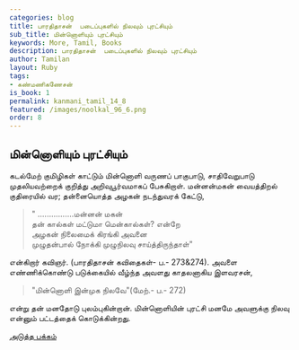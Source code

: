 ```yaml
---
categories: blog
title: பாரதிதாசன்  படைப்புகளில் நிலவும் புரட்சியும்  
sub_title: மின்னொளியும் புரட்சியும்
keywords: More, Tamil, Books
description: பாரதிதாசன்  படைப்புகளில் நிலவும் புரட்சியும்  
author: Tamilan
layout: Ruby
tags:
- கண்மணிகணேசன்
is_book: 1
permalink: kanmani_tamil_14_8
featured: /images/noolkal_96_6.png
order: 8
---
```



## மின்னொளியும் புரட்சியும்

கடல்மேற் குமிழிகள் காட்டும் மின்னொளி வருணப் பாகுபாடு, சாதிவேறுபாடு முதலியவற்றைக் குறித்து அறிவுபூர்வமாகப் பேசுகிறாள். மன்னன்மகன் வையத்திறல் குதிரையில் வர; தன்னையொத்த அழகன் நடந்துவரக் கேட்டு,

> " ................மன்னன் மகன்  
>  தன் கால்கள் மட்டுமா மென்கால்கள்? என்றே  
>  அழகன் நிலைமைக் கிரங்கி அவனை  
>  முழுதன்பால் நோக்கி முழுநிலவு சாய்த்திருந்தாள்"

என்கிறார் கவிஞர். (பாரதிதாசன் கவிதைகள்- ப.- 273&274). அவளை எண்ணிக்கொண்டு படுக்கையில் வீழ்ந்த அவளது காதலனாகிய இளவரசன்,

> "மின்னொளி இன்முக நிலவே"(மேற்.- ப.- 272)

என்று தன் மனதோடு புலம்புகின்றான். மின்னொளியின் புரட்சி மனமே அவளுக்கு நிலவு என்னும் பட்டத்தைக் கொடுக்கின்றது.

[அடுத்த பக்கம்](kanmani_tamil_14_9)